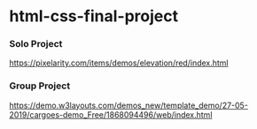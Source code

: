 # html-css-final-project

### Solo Project
https://pixelarity.com/items/demos/elevation/red/index.html

### Group Project
https://demo.w3layouts.com/demos_new/template_demo/27-05-2019/cargoes-demo_Free/1868094496/web/index.html

